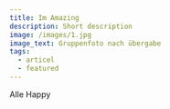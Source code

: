 ```yaml
---
title: Im Amazing
description: Short description
image: /images/1.jpg
image_text: Gruppenfoto nach übergabe
tags:
  - articel
  - featured
---
```


A﻿lle Happy
